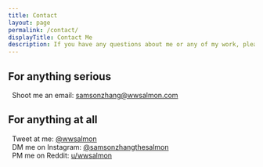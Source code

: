 ```yaml
---
title: Contact
layout: page
permalink: /contact/
displayTitle: Contact Me
description: If you have any questions about me or any of my work, please feel free to get in touch!
---
```


## For anything serious
<i class="far fa-envelope" style='margin-right: 8px'></i> Shoot me an email: [samsonzhang@wwsalmon.com](mailto:samsonzhang@wwsalmon.com)

## For anything at all
<i class="fab fa-twitter" style='color: #1da1f2; margin-right: 8px;'></i> Tweet at me: [@wwsalmon](https://twitter.com/wwsalmon/)<br/>
<i class="fab fa-instagram" style='color: #cd486b; margin-right: 8px;'></i> DM me on Instagram: [@samsonzhangthesalmon](https://instagram.com/samsonzhangthesalmon)<br/>
<i class="fab fa-reddit" style='color: #ff4500; margin-right: 8px;'></i> PM me on Reddit: [u/wwsalmon](https://www.reddit.com/user/wwsalmon/)
